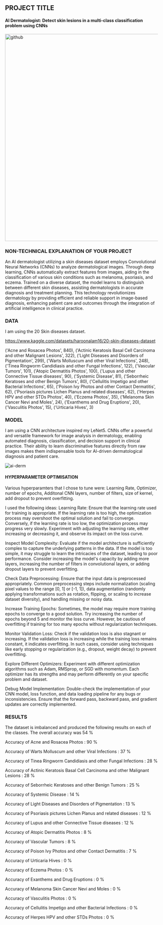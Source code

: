 ## PROJECT TITLE 

#### AI Dermatologist: Detect skin lesions in a multi-class classification problem using CNNs

<img width="680" alt="github" src="https://github.com/aashimarora/IMPL-Project-AIDerm/assets/21965720/1ff4ccba-0051-43cb-b919-0a74e68071cd">


### NON-TECHNICAL EXPLANATION OF YOUR PROJECT
An AI dermatologist utilizing a skin diseases dataset employs Convolutional Neural Networks (CNNs) to analyze dermatological images. Through deep learning, CNNs automatically extract features from images, aiding in the classification of various skin conditions such as melanoma, psoriasis, and eczema. Trained on a diverse dataset, the model learns to distinguish between different skin diseases, assisting dermatologists in accurate diagnosis and treatment planning. This technology revolutionizes dermatology by providing efficient and reliable support in image-based diagnosis, enhancing patient care and outcomes through the integration of artificial intelligence in clinical practice.

### DATA
I am using the 20 Skin diseases dataset.

https://www.kaggle.com/datasets/haroonalam16/20-skin-diseases-dataset

('Acne and Rosacea Photos', 840), ('Actinic Keratosis Basal Cell Carcinoma and other Malignant Lesions', 322), ('Light Diseases and Disorders of Pigmentation', 299), ('Warts Molluscum and other Viral Infections', 248), ('Tinea Ringworm Candidiasis and other Fungal Infections', 122), ('Vascular Tumors', 101), ('Atopic Dermatitis Photos', 100), ('Lupus and other Connective Tissue diseases', 90), ('Systemic Disease', 81), ('Seborrheic Keratoses and other Benign Tumors', 80), ('Cellulitis Impetigo and other Bacterial Infections', 65), ('Poison Ivy Photos and other Contact Dermatitis', 62), ('Psoriasis pictures Lichen Planus and related diseases', 62), ('Herpes HPV and other STDs Photos', 40), ('Eczema Photos', 35), ('Melanoma Skin Cancer Nevi and Moles', 24), ('Exanthems and Drug Eruptions', 20), ('Vasculitis Photos', 15), ('Urticaria Hives', 3)

### MODEL 
I am using a CNN architecture inspired my LeNet5. CNNs offer a powerful and versatile framework for image analysis in dermatology, enabling automated diagnosis, classification, and decision support in clinical practice. Their ability to learn discriminative features directly from raw images makes them indispensable tools for AI-driven dermatological diagnosis and patient care.

![ai-derm](https://github.com/aashimarora/IMPL-Project-AIDerm/assets/21965720/56474ebb-d6e6-4256-9fe9-cfda0c54dd5b)

#### HYPERPARAMETER OPTIMISATION
Various hyperparamters that I chose to tune were:
Learning Rate, Optimizer, number of epochs, Additonal CNN layers, number of filters, size of kernel, add dropout to prevent overfitting.

I used the following ideas: 
Learning Rate: Ensure that the learning rate used for training is appropriate. If the learning rate is too high, the optimization process may overshoot the optimal solution and fail to converge. Conversely, if the learning rate is too low, the optimization process may progress very slowly. Experiment with adjusting the learning rate, either increasing or decreasing it, and observe its impact on the loss curve.

Inspect Model Complexity: Evaluate if the model architecture is sufficiently complex to capture the underlying patterns in the data. If the model is too simple, it may struggle to learn the intricacies of the dataset, leading to poor performance. Consider increasing the model's capacity by adding more layers, increasing the number of filters in convolutional layers, or adding dropout layers to prevent overfitting.

Check Data Preprocessing: Ensure that the input data is preprocessed appropriately. Common preprocessing steps include normalization (scaling pixel values to the range [0, 1] or [-1, 1]), data augmentation (randomly applying transformations such as rotation, flipping, or scaling to increase dataset diversity), and handling missing or noisy data.

Increase Training Epochs: Sometimes, the model may require more training epochs to converge to a good solution. Try increasing the number of epochs beyond 5 and monitor the loss curve. However, be cautious of overfitting if training for too many epochs without regularization techniques.

Monitor Validation Loss: Check if the validation loss is also stagnant or increasing. If the validation loss is increasing while the training loss remains constant, it indicates overfitting. In such cases, consider using techniques like early stopping or regularization (e.g., dropout, weight decay) to prevent overfitting.

Explore Different Optimizers: Experiment with different optimization algorithms such as Adam, RMSprop, or SGD with momentum. Each optimizer has its strengths and may perform differently on your specific problem and dataset.

Debug Model Implementation: Double-check the implementation of your CNN model, loss function, and data loading pipeline for any bugs or inconsistencies. Ensure that the forward pass, backward pass, and gradient updates are correctly implemented.

### RESULTS
The dataset is imbalanced and produced the following results on each of the classes. The overall accuracy was 54 % 

Accuracy of Acne and Rosacea Photos : 90 %

Accuracy of Warts Molluscum and other Viral Infections : 37 %

Accuracy of Tinea Ringworm Candidiasis and other Fungal Infections : 28 %

Accuracy of Actinic Keratosis Basal Cell Carcinoma and other Malignant Lesions : 28 %

Accuracy of Seborrheic Keratoses and other Benign Tumors : 25 %

Accuracy of Systemic Disease : 14 %

Accuracy of Light Diseases and Disorders of Pigmentation : 13 %

Accuracy of Psoriasis pictures Lichen Planus and related diseases : 12 %

Accuracy of Lupus and other Connective Tissue diseases : 12 %

Accuracy of Atopic Dermatitis Photos :  8 %

Accuracy of Vascular Tumors :  8 %

Accuracy of Poison Ivy Photos and other Contact Dermatitis :  7 %

Accuracy of Urticaria Hives :  0 %

Accuracy of Eczema Photos :  0 %

Accuracy of Exanthems and Drug Eruptions :  0 %

Accuracy of Melanoma Skin Cancer Nevi and Moles :  0 %

Accuracy of Vasculitis Photos :  0 %

Accuracy of Cellulitis Impetigo and other Bacterial Infections :  0 %

Accuracy of Herpes HPV and other STDs Photos :  0 %

